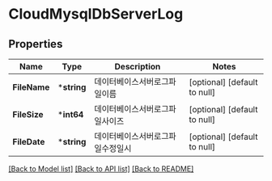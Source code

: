 # CloudMysqlDbServerLog

## Properties
Name | Type | Description | Notes
------------ | ------------- | ------------- | -------------
**FileName** | ***string** | 데이터베이스서버로그파일이름 | [optional] [default to null]
**FileSize** | ***int64** | 데이터베이스서버로그파일사이즈 | [optional] [default to null]
**FileDate** | ***string** | 데이터베이스서버로그파일수정일시 | [optional] [default to null]

[[Back to Model list]](../README.md#documentation-for-models) [[Back to API list]](../README.md#documentation-for-api-endpoints) [[Back to README]](../README.md)


